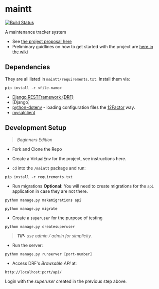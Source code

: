 # maintt
[![Build Status](https://travis-ci.org/AndelaOSP/maintt.svg?branch=develop)](https://travis-ci.org/AndelaOSP/maintt)

A maintenance tracker system

- See [the project proposal here](https://github.com/open-andela/project-proposals/issues/2)
- Preliminary guidlines on how to get started with the project are [here in the wiki](https://github.com/open-andela/maintt/wiki)


## Dependencies

They are all listed in `maintt/requirements.txt`. Install them via:
```
pip install -r <file-name>
```

- [Django RESTFramework (DRF)]()
- [Django]
- [python-dotenv](https://github.com/theskumar/python-dotenv) - loading configuration files the [12Factor]() way.
- [mysqlclient]()

## Development Setup
>_Beginners Edition_

- Fork and Clone the Repo

- Create a VirtualEnv for the project, see instructions here.

- `cd` into the `/maintt` package and run:
```
pip install -r requirements.txt
```

- Run migrations
**Optional:** You will need to create migrations for the `api` application in case they are not there.

```
python manage.py makemigrations api
```

```
python manage.py migrate
```

- Create a `superuser` for the purpose of testing
```
python manage.py createsuperuser
```
>_**TIP:** use admin / admin for simplicity._

- Run the server:
```
python manage.py runserver [port-number]
```

- Access DRF's _Browsable API_ at:
```
http://localhost:port/api/
```
Login with the _superuser_ created in the previous step above.


